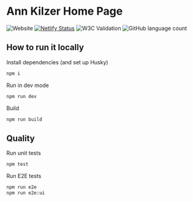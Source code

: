 # Ann Kilzer Home Page

![Website](https://img.shields.io/website?down_message=oh%20no&up_message=online&url=https%3A%2F%2Fannkilzer.net)
[![Netlify Status](https://api.netlify.com/api/v1/badges/63e0a5d5-f7b2-4ec6-874b-5e9702ec04bc/deploy-status)](https://app.netlify.com/sites/fluffy-pithivier-9c5fb6/deploys)
![W3C Validation](https://img.shields.io/w3c-validation/default?targetUrl=https%3A%2F%2Fannkilzer.net)
![GitHub language count](https://img.shields.io/github/languages/count/ann-kilzer/annkilzer.net.3)


## How to run it locally

Install dependencies (and set up Husky)
```sh
npm i
```

Run in dev mode
```sh
npm run dev
```

Build
```sh
npm run build
```

## Quality

Run unit tests
```sh
npm test
```

Run E2E tests
```sh
npm run e2e
npm run e2e:ui
```

